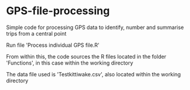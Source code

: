 # GPS-file-processing
Simple code for processing GPS data to identify, number and summarise trips from a central point

Run file 'Process individual GPS file.R'

From within this, the code sources the R files located in the folder 'Functions', in this case within the working directory

The data file used is 'Testkittiwake.csv', also located within the working directory

